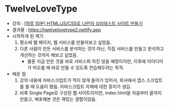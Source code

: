 # TwelveLoveType
- 강의 : [[하루 10분] HTML/JS/CSS로 나만의 심리테스트 사이트 만들기
](https://www.inflearn.com/course/%EC%8B%AC%EB%A6%AC%ED%85%8C%EC%8A%A4%ED%8A%B8-%EC%82%AC%EC%9D%B4%ED%8A%B8-%EC%A0%9C%EC%9E%91)
- 결과물 : https://twelvelovetype2.netlify.app
- 시작하게 된 계기
    1. 평소에 웹 페이지, 웹 서비스를 만들어보고 싶었음.
    2. 다른 사람이 만든 서비스를 분석하는 것이 아닌, 직접 서비스를 만들고 분석하고 개선하는 것까지 해보고 싶었음.
        - 물론 지금 만든 것을 바로 서비스화 하진 않을 예정이지만, 이후에 아이디어가 떠오를 때 바로 만들 수 있도록 연습해두려는 목적.
- 배운 점
    1. 강의 내용에 자바스크립트가 적지 않게 들어가 있어서, 회사에서 앱스 스크립트를 쓸 때 도움이 됐음. 자바스크립트 자체에 대한 흥미가 생김.
    2. 비록 Single Page로 구성된 웹 사이트이지만, index.html을 처음부터 끝까지 만들고, 배포해본 것은 재밌는 경험이었음.